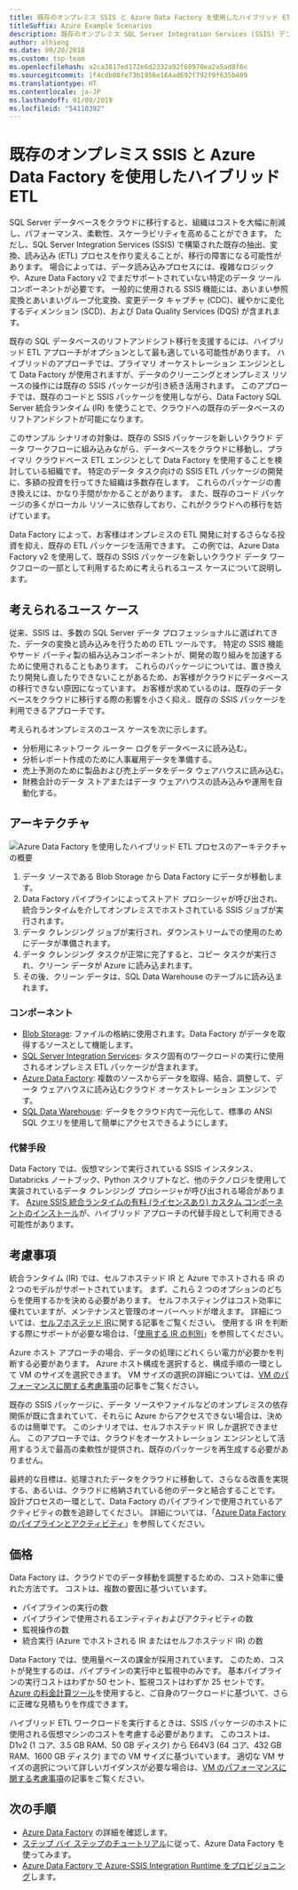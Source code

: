 ```yaml
---
title: 既存のオンプレミス SSIS と Azure Data Factory を使用したハイブリッド ETL
titleSuffix: Azure Example Scenarios
description: 既存のオンプレミス SQL Server Integration Services (SSIS) デプロイと Azure Data Factory を使用したハイブリッド ETL。
author: alhieng
ms.date: 09/20/2018
ms.custom: tsp-team
ms.openlocfilehash: a2ca3817ed172e6d2332a92f68970ea2a5ad8f6c
ms.sourcegitcommit: 1f4cdb08fe73b1956e164ad692f792f9f635b409
ms.translationtype: HT
ms.contentlocale: ja-JP
ms.lasthandoff: 01/08/2019
ms.locfileid: "54110392"
---
```

# <a name="hybrid-etl-with-existing-on-premises-ssis-and-azure-data-factory"></a>既存のオンプレミス SSIS と Azure Data Factory を使用したハイブリッド ETL

SQL Server データベースをクラウドに移行すると、組織はコストを大幅に削減し、パフォーマンス、柔軟性、スケーラビリティを高めることができます。 ただし、SQL Server Integration Services (SSIS) で構築された既存の抽出、変換、読み込み (ETL) プロセスを作り変えることが、移行の障害になる可能性があります。 場合によっては、データ読み込みプロセスには、複雑なロジックや、Azure Data Factory v2 でまだサポートされていない特定のデータ ツール コンポーネントが必要です。 一般的に使用される SSIS 機能には、あいまい参照変換とあいまいグループ化変換、変更データ キャプチャ (CDC)、緩やかに変化するディメンション (SCD)、および Data Quality Services (DQS) が含まれます。

既存の SQL データベースのリフトアンドシフト移行を支援するには、ハイブリッド ETL アプローチがオプションとして最も適している可能性があります。 ハイブリッドのアプローチでは、プライマリ オーケストレーション エンジンとして Data Factory が使用されますが、データのクリーニングとオンプレミス リソースの操作には既存の SSIS パッケージが引き続き活用されます。 このアプローチでは、既存のコードと SSIS パッケージを使用しながら、Data Factory SQL Server 統合ランタイム (IR) を使うことで、クラウドへの既存のデータベースのリフトアンドシフトが可能になります。

このサンプル シナリオの対象は、既存の SSIS パッケージを新しいクラウド データ ワークフローに組み込みながら、データベースをクラウドに移動し、プライマリ クラウドベース ETL エンジンとして Data Factory を使用することを検討している組織です。 特定のデータ タスク向けの SSIS ETL パッケージの開発に、多額の投資を行ってきた組織は多数存在します。 これらのパッケージの書き換えには、かなり手間がかかることがあります。 また、既存のコード パッケージの多くがローカル リソースに依存しており、これがクラウドへの移行を妨げています。

Data Factory によって、お客様はオンプレミスの ETL 開発に対するさらなる投資を抑え、既存の ETL パッケージを活用できます。 この例では、Azure Data Factory v2 を使用して、既存の SSIS パッケージを新しいクラウド データ ワークフローの一部として利用するために考えられるユース ケースについて説明します。

## <a name="potential-use-cases"></a>考えられるユース ケース

従来、SSIS は、多数の SQL Server データ プロフェッショナルに選ばれてきた、データの変換と読み込みを行うための ETL ツールです。 特定の SSIS 機能やサード パーティ製の組み込みコンポーネントが、開発の取り組みを加速するために使用されることもあります。 これらのパッケージについては、置き換えたり開発し直したりできないことがあるため、お客様がクラウドにデータベースの移行できない原因になっています。 お客様が求めているのは、既存のデータベースをクラウドに移行する際の影響を小さく抑え、既存の SSIS パッケージを利用できるアプローチです。

考えられるオンプレミスのユース ケースを次に示します。

- 分析用にネットワーク ルーター ログをデータベースに読み込む。
- 分析レポート作成のために人事雇用データを準備する。
- 売上予測のために製品および売上データをデータ ウェアハウスに読み込む。
- 財務会計のデータ ストアまたはデータ ウェアハウスの読み込みや運用を自動化する。

## <a name="architecture"></a>アーキテクチャ

![Azure Data Factory を使用したハイブリッド ETL プロセスのアーキテクチャの概要][architecture-diagram]

1. データ ソースである Blob Storage から Data Factory にデータが移動します。
2. Data Factory パイプラインによってストアド プロシージャが呼び出され、統合ランタイムを介してオンプレミスでホストされている SSIS ジョブが実行されます。
3. データ クレンジング ジョブが実行され、ダウンストリームでの使用のためにデータが準備されます。
4. データ クレンジング タスクが正常に完了すると、コピー タスクが実行され、クリーン データが Azure に読み込まれます。
5. その後、クリーン データは、SQL Data Warehouse のテーブルに読み込まれます。

### <a name="components"></a>コンポーネント

- [Blob Storage][docs-blob-storage]: ファイルの格納に使用されます。Data Factory がデータを取得するソースとして機能します。
- [SQL Server Integration Services][docs-ssis]: タスク固有のワークロードの実行に使用されるオンプレミス ETL パッケージが含まれます。
- [Azure Data Factory][docs-data-factory]: 複数のソースからデータを取得、結合、調整して、データ ウェアハウスに読み込むクラウド オーケストレーション エンジンです。
- [SQL Data Warehouse][docs-sql-data-warehouse]: データをクラウド内で一元化して、標準の ANSI SQL クエリを使用して簡単にアクセスできるようにします。

### <a name="alternatives"></a>代替手段

Data Factory では、仮想マシンで実行されている SSIS インスタンス、Databricks ノートブック、Python スクリプトなど、他のテクノロジを使用して実装されているデータ クレンジング プロシージャが呼び出される場合があります。 [Azure SSIS 統合ランタイムの有料 (ライセンスあり) カスタム コンポーネントのインストール](/azure/data-factory/how-to-develop-azure-ssis-ir-licensed-components)が、ハイブリッド アプローチの代替手段として利用できる可能性があります。

## <a name="considerations"></a>考慮事項

統合ランタイム (IR) では、セルフホステッド IR と Azure でホストされる IR の 2 つのモデルがサポートされています。 まず、これら 2 つのオプションのどちらを使用するかを決める必要があります。 セルフホスティングはコスト効率に優れていますが、メンテナンスと管理のオーバーヘッドが増えます。 詳細については、[セルフホステッド IR](/azure/data-factory/concepts-integration-runtime#self-hosted-integration-runtime)に関する記事をご覧ください。 使用する IR を判断する際にサポートが必要な場合は、「[使用する IR の判別](/azure/data-factory/concepts-integration-runtime#determining-which-ir-to-use)」を参照してください。

Azure ホスト アプローチの場合、データの処理にどれくらい電力が必要かを判断する必要があります。 Azure ホスト構成を選択すると、構成手順の一環として VM のサイズを選択できます。 VM サイズの選択の詳細については、[VM のパフォーマンスに関する考慮事項](/azure/cloud-services/cloud-services-sizes-specs#performance-considerations)の記事をご覧ください。

既存の SSIS パッケージに、データ ソースやファイルなどのオンプレミスの依存関係が既に含まれていて、それらに Azure からアクセスできない場合は、決めるのは簡単です。 このシナリオでは、セルフホステッド IR しか選択できません。 このアプローチでは、クラウドをオーケストレーション エンジンとして活用するうえで最高の柔軟性が提供され、既存のパッケージを再生成する必要がありません。

最終的な目標は、処理されたデータをクラウドに移動して、さらなる改善を実現する、あるいは、クラウドに格納されている他のデータと結合することです。 設計プロセスの一環として、Data Factory のパイプラインで使用されているアクティビティの数を追跡してください。 詳細については、「[Azure Data Factory のパイプラインとアクティビティ](/azure/data-factory/concepts-pipelines-activities)」を参照してください。

## <a name="pricing"></a>価格

Data Factory は、クラウドでのデータ移動を調整するための、コスト効率に優れた方法です。 コストは、複数の要因に基づいています。

- パイプラインの実行の数
- パイプラインで使用されるエンティティおよびアクティビティの数
- 監視操作の数
- 統合実行 (Azure でホストされる IR またはセルフホステッド IR) の数

Data Factory では、使用量ベースの課金が採用されています。 このため、コストが発生するのは、パイプラインの実行中と監視中のみです。 基本パイプラインの実行コストはわずか 50 セント、監視コストはわずか 25 セントです。 [Azure の料金計算ツール](https://azure.microsoft.com/pricing/calculator/)を使用すると、ご自身のワークロードに基づいて、さらに正確な見積もりを作成できます。

ハイブリッド ETL ワークロードを実行するときは、SSIS パッケージのホストに使用される仮想マシンのコストを考慮する必要があります。 このコストは、D1v2 (1 コア、3.5 GB RAM、50 GB ディスク) から E64V3 (64 コア、432 GB RAM、1600 GB ディスク) までの VM サイズに基づいています。 適切な VM サイズの選択について詳しいガイダンスが必要な場合は、[VM のパフォーマンスに関する考慮事項](/azure/cloud-services/cloud-services-sizes-specs#performance-considerations)の記事をご覧ください。

## <a name="next-steps"></a>次の手順

- [Azure Data Factory](https://azure.microsoft.com/services/data-factory/) の詳細を確認します。
- [ステップ バイ ステップのチュートリアル](/azure/data-factory/#step-by-step-tutorials)に従って、Azure Data Factory を使ってみます。
- [Azure Data Factory で Azure-SSIS Integration Runtime をプロビジョニング](/azure/data-factory/tutorial-deploy-ssis-packages-azure)します。

<!-- links -->
[architecture-diagram]: ./media/architecture-diagram-hybrid-etl-with-adf.png
[small-pricing]: https://azure.com/e/
[medium-pricing]: https://azure.com/e/
[large-pricing]: https://azure.com/e/
[availability]: /azure/architecture/checklist/availability
[resource-groups]: /azure/azure-resource-manager/resource-group-overview
[resiliency]: /azure/architecture/resiliency/
[security]: /azure/security/
[scalability]: /azure/architecture/checklist/scalability
[docs-blob-storage]: /azure/storage/blobs/
[docs-data-factory]: /azure/data-factory/introduction
[docs-resource-groups]: /azure/azure-resource-manager/resource-group-overview
[docs-ssis]: /sql/integration-services/sql-server-integration-services
[docs-sql-data-warehouse]: /azure/sql-data-warehouse/sql-data-warehouse-overview-what-is
